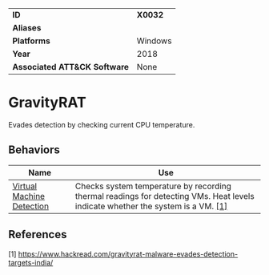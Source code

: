 |||
|---|---|
|**ID**|**X0032**|
|**Aliases**||
|**Platforms**|Windows|
|**Year**|2018|
|**Associated ATT&CK Software**|None|


GravityRAT
==========
Evades detection by checking current CPU temperature.

Behaviors
---------
|Name|Use|
|---|---|
|[Virtual Machine Detection](../execution/send-email.md)|Checks system temperature by recording thermal readings for detecting VMs. Heat levels indicate whether the system is a VM. [[1]](#1)|

References
----------
<a name="1">[1]</a> https://www.hackread.com/gravityrat-malware-evades-detection-targets-india/
